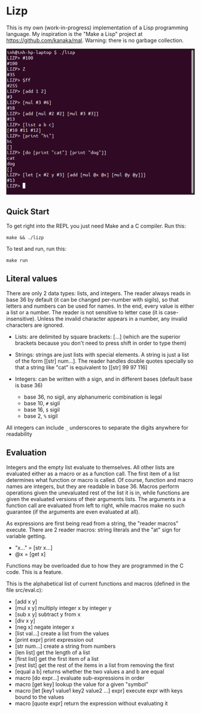 # Lizp

This is my own (work-in-progress) implementation of a Lisp programming language.
My inspiration is the "Make a Lisp" project at https://github.com/kanaka/mal.
Warning: there is no garbage collection.

![Terminal window screenshot](./screenshot.png)

## Quick Start

To get right into the REPL you just need Make and a C compiler. Run this:

```shell
make && ./lizp
```

To test and run, run this:

```shell
make run
```

## Literal values

There are only 2 data types: lists, and integers. The reader always reads in
base 36 by default (it can be changed per-number with sigils), so that letters
and numbers can be used for names. In the end, every value is either a list or a
number. The reader is not sensitive to letter case (it is case-insensitive).
Unless the invalid character appears in a number, any invalid characters are
ignored.

* Lists: are delimited by square brackets: \[...] (which are the superior
  brackets because you don't need to press shift in order to type them)
 
* Strings: strings are just lists with special elements. A string is just a list
  of the form \[\[str] num...]. The reader handles double quotes specially so
  that a string like "cat" is equivalent to \[\[str] 99 97 116]

* Integers: can be written with a sign, and in different bases (default base is
  base 36)
  * base 36, no sigil, any alphanumeric combination is legal 
  * base 10, `#` sigil
  * base 16, `$` sigil
  * base 2, `%` sigil

All integers can include `_` underscores to separate the digits anywhere for
readability

## Evaluation

Integers and the empty list evaluate to themselves. All other lists are
evaluated either as a macro or as a function call. The first item of a list
determines what function or macro is called. Of course, function and macro names
are integers, but they are readable in base 36. Macros perform operations given
the unevaluated rest of the list it is in, while functions are given the
evaluated versions of their arguments lists. The arguments in a function call
are evaluated from left to right, while macros make no such guarantee (if the
arguments are even evaluated at all).

As expressions are first being read from a string, the "reader macros" execute.
There are 2 reader macros: string literals and the "at" sign for variable
getting.
* "x..." = \[str x...]
* @x = \[get x]

Functions may be overloaded due to how they are programmed in the C code. This
is a feature. 

This is the alphabetical list of current functions and macros (defined in the
file src/eval.c):
* \[add x y]
* \[mul x y] multiply integer x by integer y
* \[sub x y] subtract y from x
* \[div x y]
* \[neg x] negate integer x
* \[list val...] create a list from the values
* \[print expr] print expression out
* \[str num...] create a string from numbers
* \[len list] get the length of a list
* \[first list] get the first item of a list
* \[rest list] get the rest of the items in a list from removing the first
* \[equal a b] returns whether the two values a and b are equal
* macro \[do expr...] evaluate sub-expressions in order
* macro \[get key] lookup the value for a given "symbol"
* macro \[let \[key1 value1 key2 value2 ...] expr] execute expr with keys bound to
  the values
* macro \[quote expr] return the expression without evaluating it

